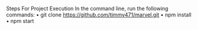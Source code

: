 Steps For Project Execution
In the command line, run  the following commands: 
•	git clone https://github.com/timmy471/marvel.git
•	npm install
•	npm start

